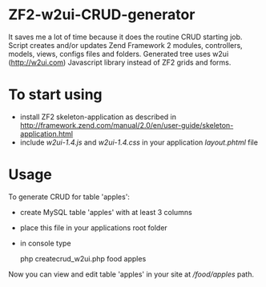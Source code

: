 ZF2-w2ui-CRUD-generator
=======================
It saves me a lot of time because it does the routine CRUD starting job. Script creates and/or updates Zend Framework 2 modules, controllers, models, views, configs files and folders. Generated tree uses w2ui (http://w2ui.com) Javascript library instead of ZF2 grids and forms.

To start using
==============
   - install ZF2 skeleton-application as described in http://framework.zend.com/manual/2.0/en/user-guide/skeleton-application.html
   - include *w2ui-1.4.js* and *w2ui-1.4.css* in your application *layout.phtml* file 
 
Usage
======
To generate CRUD for table 'apples':
   - create MySQL table 'apples' with at least 3 columns
   - place this file in your applications root folder 
   - in console type 

        php createcrud_w2ui.php food apples


Now you can view and edit table 'apples' in your site at */food/apples* path.
